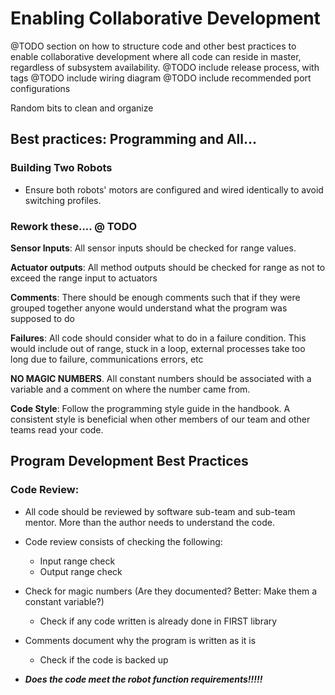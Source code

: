 # Enabling Collaborative Development

@TODO section on how to structure code and other best practices
to enable collaborative development where all code can reside in
master, regardless of subsystem availability.
@TODO include release process, with tags
@TODO include wiring diagram
@TODO include recommended port configurations

Random bits to clean and organize

## Best practices: Programming and All...

### Building Two Robots
- Ensure both robots' motors are configured and wired identically
  to avoid switching profiles.

### Rework these.... @ TODO
**Sensor Inputs**: All sensor inputs should be checked for range values.

**Actuator outputs**: All method outputs should be checked for range as
not to exceed the range input to actuators

**Comments**: There should be enough comments such that if they were grouped
together anyone would understand what the program was supposed to do

**Failures**: All code should consider what to do in a failure condition.
This would include out of range, stuck in a loop, external processes take
too long due to failure, communications errors, etc

**NO MAGIC NUMBERS**. All constant numbers should be associated with a variable
and a comment on where the number came from.

**Code Style**: Follow the programming style guide in the handbook. A consistent
style is beneficial when other members of our team and other teams read your code.

## Program Development Best Practices

### Code Review:

- All code should be reviewed by software sub-team and sub-team mentor.
  More than the author needs to understand the code.

- Code review consists of checking the following:
    - Input range check
    - Output range check

- Check for magic numbers (Are they documented? Better: Make them a constant variable?)

    - Check if any code written is already done in FIRST library

- Comments document why the program is written as it is

    - Check if the code is backed up

- ***Does the code meet the robot function requirements!!!!!***
